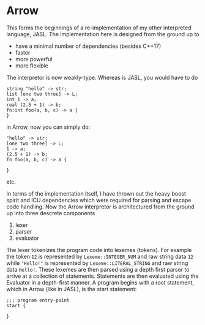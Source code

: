 # Arrow

This forms the beginnings of a re-implementation of my other interpreted language, JASL. The implementation here is designed from the ground up to
* have a minimal number of dependencies (besides C++17)
* faster
* more powerful
* more flexible

The interpretor is now weakly-type. Whereas is JASL, you would have to do
```
string "hello" -> str;
list [one two three] -> L;
int 1 -> a;
real (2.5 + 1) -> b;
fn:int foo(a, b, c) -> a {
}
```
in Arrow, now you can simply do:
```
"hello" -> str;
[one two three] -> L;
1 -> a;
(2.5 + 1) -> b;
fn foo(a, b, c) -> a {

}
```
etc.

In terms of the implementation itself, I have thrown out the heavy boost spirit and ICU dependencies which were required for parsing and escape code handling.
Now the Arrow interpretor is architectured from the ground up into three descrete components

1. lexer
2. parser
3. evaluator

The lexer tokenizes the program code into lexemes (tokens). For example the token `12` is represented by `Lexeme::INTEGER_NUM` and
raw string data `12` while `"Hello!"` is represented by `Lexeme::LITERAL_STRING` and raw string data `Hello!`. 
These lexemes are then parsed using a depth first parser to arrive at a collection of statements. Statements are then evaluated using the Evaluator
in a depth-first manner. A program begins with a root statement, which in Arrow (like in JASL), is the start statement:

```
;;; program entry-point
start {

}
```
